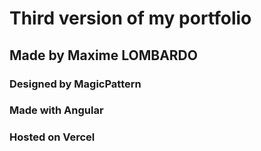 # Third version of my portfolio

## Made by Maxime LOMBARDO

### Designed by MagicPattern

### Made with Angular

### Hosted on Vercel
